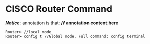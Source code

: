 # CISCO Router Command

***Notice***: annotation is that: **// annotation content here**

```
Router> //local mode
Router> config t //Global mode. Full command: config terminal

```
